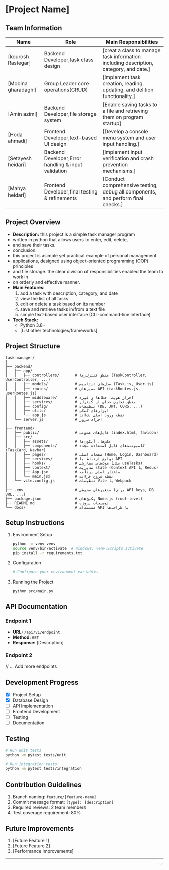 # [Project Name]

## Team Information
| Name | Role | Main Responsibilities |
|------|------|---------------------|
| [kourosh Rastegar] | Backend Developer,task class design | [creat a class to manage task information including description, category, and date.] |
| [Mobina gharadaghi] |  Group Leader core operations(CRUD) | [implement task creation, reading, updating, and delition functionality.] |
| [Amin azimi] | Backend Developer,file storage system | [Enable saving tasks to a file and retrieving them on program startup] |
| [Hoda ahmadi] | Frontend Developer,text-based UI design | [Develop a console menu system and user input handling.] |
| [Setayesh heidari] | Backend Developer,Error handling & input validation | [implement input verification and crash prevention mechanisms.] |
| [Mahya heidari] | Frontend Developer,final testing & refinements | [Conduct comprehensive testing, debug all components, and perform final checks.] |

## Project Overview
- **Description:** this project is a simple task manager program
- written in python that allows users to enter, edit, delete,
- and save their tasks.
- conclusion:
- this project is asimple yet practical example of personal management
- applications, designed using object-oriented programming (OOP) principles
- and file storage. the clear division of responsibilities enabled the team to work in
- on orderly and effective manner.
- **Main Features:**
  1. add a task with description, category, and date
  2. view the list of all tasks
  3. edit or delete a task based on its number
  4. save and retrieve tasks in/from a text file
  5. simple text-based user interface (CLI-command-line interface)
- **Tech Stack:**
  - Python 3.8+
  - [List other technologies/frameworks]

## Project Structure
```
task-manager/
│
├── backend/
│   ├── app/
│   │   ├── controllers/       # منطق کنترلرها (TaskController, UserController, ...)
│   │   ├── models/            # مدل‌های دیتابیس (Task.js, User.js)
│   │   ├── routes/            # مسیرهای API (taskRoutes.js, userRoutes.js)
│   │   ├── middleware/        # احراز هویت، خطاها و غیره
│   │   ├── services/          # منطق تجاری جدای از کنترلر
│   │   ├── config/            # تنظیمات (DB, JWT, CORS, ...)
│   │   ├── utils/             # ابزارهای کمکی
│   │   └── app.js             # نقطه ورود اصلی بک‌اند
│   └── server.js              # اجرای سرور
│
├── frontend/
│   ├── public/                # فایل‌های عمومی (index.html, favicon)
│   ├── src/
│   │   ├── assets/            # عکس‌ها، آیکون‌ها
│   │   ├── components/        # کامپوننت‌های قابل استفاده مجدد (TaskCard, Navbar)
│   │   ├── pages/             # صفحات اصلی (Home, Login, Dashboard)
│   │   ├── services/          # توابع ارتباط با API
│   │   ├── hooks/             # هوک‌های سفارشی (مثل useTasks)
│   │   ├── context/           # مدیریت state (Context API یا Redux)
│   │   ├── App.jsx            # ساختار اصلی برنامه
│   │   └── main.jsx           # نقطه شروع فرانت
│   └── vite.config.js         # تنظیمات Vite یا Webpack
│
├── .env                       # متغیرهای محیطی (برای API keys, DB URL, ...)
├── package.json               # پکیج‌های Node.js (root-level)
├── README.md                  # توضیحات پروژه
└── docs/                      # مستندات API یا طراحی‌ها
```

## Setup Instructions
1. Environment Setup
   ```bash
   python -m venv venv
   source venv/bin/activate  # Windows: venv\Scripts\activate
   pip install -r requirements.txt
   ```
2. Configuration
   ```python
   # Configure your environment variables
   ```
3. Running the Project
   ```bash
   python src/main.py
   ```

## API Documentation
### Endpoint 1
- **URL:** `/api/v1/endpoint`
- **Method:** `GET`
- **Response:** [Description]

### Endpoint 2
// ... Add more endpoints

## Development Progress
- [x] Project Setup
- [x] Database Design
- [ ] API Implementation
- [ ] Frontend Development
- [ ] Testing
- [ ] Documentation

## Testing
```bash
# Run unit tests
python -m pytest tests/unit

# Run integration tests
python -m pytest tests/integration
```

## Contribution Guidelines
1. Branch naming: `feature/[feature-name]`
2. Commit message format: `[type]: [description]`
3. Required reviews: 2 team members
4. Test coverage requirement: 80%

## Future Improvements
1. [Future Feature 1]
2. [Future Feature 2]
3. [Performance Improvements]

---

<div dir="rtl">
```


